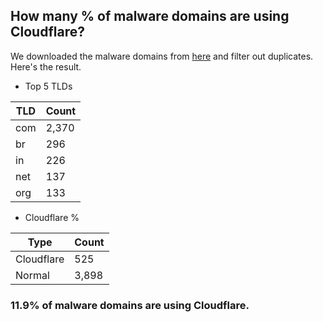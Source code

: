 ## How many % of malware domains are using Cloudflare?


We downloaded the malware domains from [here](https://urlhaus.abuse.ch) and filter out duplicates.
Here's the result.


[//]: # (start replacement)


- Top 5 TLDs

| TLD | Count |
| --- | --- |
| com | 2,370 |
| br | 296 |
| in | 226 |
| net | 137 |
| org | 133 |


- Cloudflare %

| Type | Count |
| --- | --- |
| Cloudflare | 525 |
| Normal | 3,898 |


### 11.9% of malware domains are using Cloudflare.